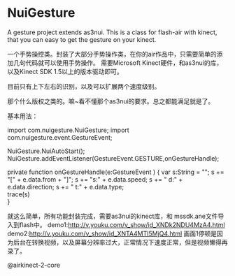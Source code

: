 ﻿NuiGesture
==========

A gesture project extends as3nui. This is a class for flash-air with kinect, that you can easy to get the gesture on your kinect.

一个手势操控类。封装了大部分手势操作类，在你的air作品中，只需要简单的添加几句代码就可以使用手势操作。
需要Microsoft Kinect硬件，和as3nui的库，以及Kinect SDK 1.5以上的版本驱动即可。

目前只有上下左右的识别，以及可以扩展两个速度级别。

那个什么版权之类的。嘛~看不懂那个as3nui的要求。总之都能满足就是了。

基本用法：


import com.nuigesture.NuiGesture;
import com.nuigesture.event.GestureEvent;


NuiGesture.NuiAutoStart();
NuiGesture.addEventListener(GestureEvent.GESTURE,onGestureHandle);

private function onGestureHandle(e:GestureEvent )
{
	var s:String = "";
	s +=  "[" + e.data.from + "]";
	s +=  "s:" + e.data.speed;
	s +=  " d:" + e.data.direction;
	s +=  " t:" + e.data.type;		
	trace(s)	
}

就这么简单，所有功能封装完成，需要as3nui的kinect库，和 mssdk.ane文件导入到flash中。
demo1:http://v.youku.com/v_show/id_XNDk2NDU4MzA4.html
demo2:http://v.youku.com/v_show/id_XNTA4MTI5MjQ4.html
画面1停顿是因为后台在转换视频，以及屏幕分辨率过大，正常情况下速度正常，但是视频懒得再录了。

@airkinect-2-core
